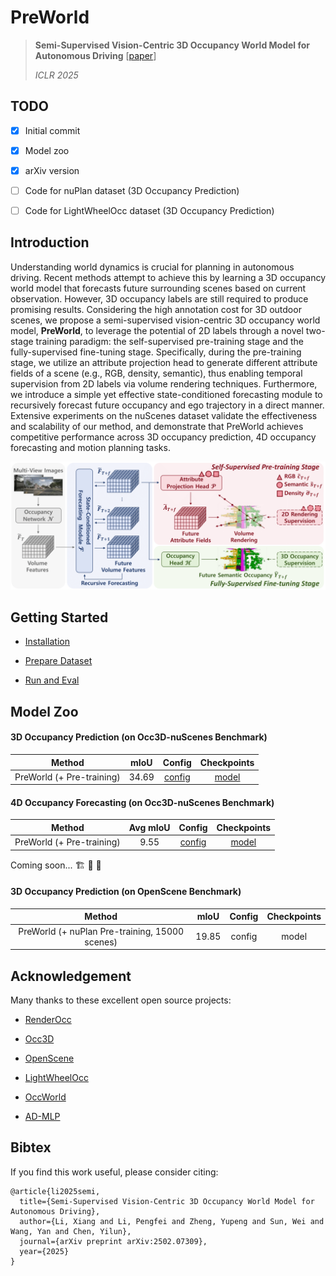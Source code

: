 # PreWorld

> **Semi-Supervised Vision-Centric 3D Occupancy World Model for Autonomous Driving**  [[paper](https://arxiv.org/abs/2502.07309)]
>
> *ICLR 2025*



## TODO

- [x] Initial commit
- [x] Model zoo
- [x] arXiv version
- [ ] Code for nuPlan dataset (3D Occupancy Prediction)
- [ ] Code for LightWheelOcc dataset (3D Occupancy Prediction)



## Introduction

Understanding world dynamics is crucial for planning in autonomous driving. Recent methods attempt to achieve this by learning a 3D occupancy world model that forecasts future surrounding scenes based on current observation. However, 3D occupancy labels are still required to produce promising results. Considering the high annotation cost for 3D outdoor scenes, we propose a semi-supervised vision-centric 3D occupancy world model, **PreWorld**, to leverage the potential of 2D labels through a novel two-stage training paradigm: the self-supervised pre-training stage and the fully-supervised fine-tuning stage. Specifically, during the pre-training stage, we utilize an attribute projection head to generate different attribute fields of a scene (e.g., RGB, density, semantic), thus enabling temporal supervision from 2D labels via volume rendering techniques. Furthermore, we introduce a simple yet effective state-conditioned forecasting module to recursively forecast future occupancy and ego trajectory in a direct manner. Extensive experiments on the nuScenes dataset validate the effectiveness and scalability of our method, and demonstrate that PreWorld achieves competitive performance across 3D occupancy prediction, 4D occupancy forecasting and motion planning tasks.

![](./pics/main.png)



## Getting Started

- [Installation](docs/install.md)

- [Prepare Dataset](docs/prepare_datasets.md)

- [Run and Eval](docs/getting_started.md)



## Model Zoo

#### 3D Occupancy Prediction (on Occ3D-nuScenes Benchmark)

|          Method           | mIoU  |                            Config                            | Checkpoints |
| :-----------------------: | :---: | :----------------------------------------------------------: | :---------: |
| PreWorld (+ Pre-training) | 34.69 | [config](configs/preworld/nuscenes/preworld-7frame-finetune.py) |    [model](https://huggingface.co/FortyTwoo/PreWorld/blob/main/preworld_nuscenes_3docc_stbase_pretrained.pth)    |

#### 4D Occupancy Forecasting (on Occ3D-nuScenes Benchmark)

|          Method           | Avg mIoU |                            Config                            | Checkpoints |
| :-----------------------: | :------: | :----------------------------------------------------------: | :---------: |
| PreWorld (+ Pre-training) |   9.55   | [config](configs/preworld/nuscenes-temporal/preworld-7frame-finetune-traj.py) |    [model](https://huggingface.co/FortyTwoo/PreWorld/blob/main/preworld_nuscenes_4docc_stbase_pretrained.pth)    |

Coming soon... 🏗️ 🚧 🔨

#### 3D Occupancy Prediction (on OpenScene Benchmark)

|          Method           | mIoU  |                            Config                            | Checkpoints |
| :-----------------------: | :---: | :----------------------------------------------------------: | :---------: |
| PreWorld (+ nuPlan Pre-training, 15000 scenes) | 19.85 | config |    model    |



## Acknowledgement

Many thanks to these excellent open source projects:

- [RenderOcc](https://github.com/pmj110119/RenderOcc)
- [Occ3D](https://github.com/Tsinghua-MARS-Lab/Occ3D)

- [OpenScene](https://github.com/OpenDriveLab/OpenScene)
- [LightWheelOcc](https://github.com/OpenDriveLab/LightwheelOcc)

- [OccWorld](https://github.com/wzzheng/OccWorld)
- [AD-MLP](https://github.com/E2E-AD/AD-MLP)



## Bibtex
If you find this work useful, please consider citing:

```
@article{li2025semi,
  title={Semi-Supervised Vision-Centric 3D Occupancy World Model for Autonomous Driving},
  author={Li, Xiang and Li, Pengfei and Zheng, Yupeng and Sun, Wei and Wang, Yan and Chen, Yilun},
  journal={arXiv preprint arXiv:2502.07309},
  year={2025}
}
```
